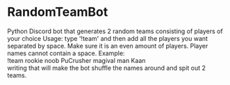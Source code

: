 # RandomTeamBot
Python Discord bot that generates 2 random teams consisting of players of your choice 
Usage: type '!team' and then add all the players you want separated by space. Make sure it is an even amount of players. Player names cannot contain a space. Example:  
!team rookie noob PuCrusher magival man Kaan  
writing that will make the bot shuffle the names around and spit out 2 teams.
